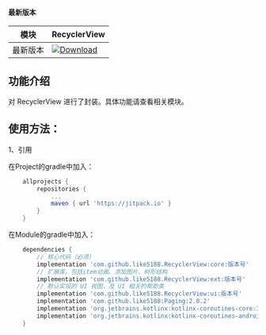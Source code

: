 #### 最新版本

模块|RecyclerView
---|---
最新版本|[![Download](https://jitpack.io/v/like5188/RecyclerView.svg)](https://jitpack.io/#like5188/RecyclerView)

## 功能介绍

对 RecyclerView 进行了封装。具体功能请查看相关模块。

## 使用方法：

1、引用

在Project的gradle中加入：
```groovy
    allprojects {
        repositories {
            ...
            maven { url 'https://jitpack.io' }
        }
    }
```
在Module的gradle中加入：
```groovy
    dependencies {
        // 核心代码（必须）
        implementation 'com.github.like5188.RecyclerView:core:版本号'
        // 扩展库。包括item动画、添加图片、树形结构
        implementation 'com.github.like5188.RecyclerView:ext:版本号'
        // 默认实现的 UI 视图，及 UI 相关的帮助类
        implementation 'com.github.like5188.RecyclerView:ui:版本号'
        implementation 'com.github.like5188:Paging:2.0.2'
        implementation 'org.jetbrains.kotlinx:kotlinx-coroutines-core:1.5.1'
        implementation 'org.jetbrains.kotlinx:kotlinx-coroutines-android:1.5.1'
    }
```
